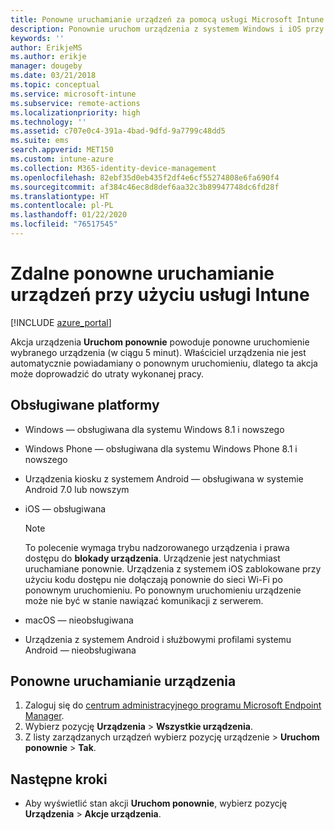 ```yaml
---
title: Ponowne uruchamianie urządzeń za pomocą usługi Microsoft Intune — Azure | Microsoft Docs
description: Ponownie uruchom urządzenia z systemem Windows i iOS przy użyciu usługi Microsoft Intune w witrynie Azure Portal za pomocą zdalnej akcji Uruchom ponownie.
keywords: ''
author: ErikjeMS
ms.author: erikje
manager: dougeby
ms.date: 03/21/2018
ms.topic: conceptual
ms.service: microsoft-intune
ms.subservice: remote-actions
ms.localizationpriority: high
ms.technology: ''
ms.assetid: c707e0c4-391a-4bad-9dfd-9a7799c48dd5
ms.suite: ems
search.appverid: MET150
ms.custom: intune-azure
ms.collection: M365-identity-device-management
ms.openlocfilehash: 82ebf35d0eb435f2df4e6cf55274808e6fa690f4
ms.sourcegitcommit: af384c46ec8d8def6aa32c3b89947748dc6fd28f
ms.translationtype: HT
ms.contentlocale: pl-PL
ms.lasthandoff: 01/22/2020
ms.locfileid: "76517545"
---
```

# <a name="remotely-restart-devices-with-intune"></a>Zdalne ponowne uruchamianie urządzeń przy użyciu usługi Intune


[!INCLUDE [azure_portal](../includes/azure_portal.md)]

Akcja urządzenia **Uruchom ponownie** powoduje ponowne uruchomienie wybranego urządzenia (w ciągu 5 minut). Właściciel urządzenia nie jest automatycznie powiadamiany o ponownym uruchomieniu, dlatego ta akcja może doprowadzić do utraty wykonanej pracy.

## <a name="supported-platforms"></a>Obsługiwane platformy

- Windows — obsługiwana dla systemu Windows 8.1 i nowszego
- Windows Phone — obsługiwana dla systemu Windows Phone 8.1 i nowszego
- Urządzenia kiosku z systemem Android — obsługiwana w systemie Android 7.0 lub nowszym
- iOS — obsługiwana

    > [!Note]  
    > To polecenie wymaga trybu nadzorowanego urządzenia i prawa dostępu do **blokady urządzenia**. Urządzenie jest natychmiast uruchamiane ponownie. Urządzenia z systemem iOS zablokowane przy użyciu kodu dostępu nie dołączają ponownie do sieci Wi-Fi po ponownym uruchomieniu. Po ponownym uruchomieniu urządzenie może nie być w stanie nawiązać komunikacji z serwerem.
- macOS — nieobsługiwana
- Urządzenia z systemem Android i służbowymi profilami systemu Android — nieobsługiwana

## <a name="restart-a-device"></a>Ponowne uruchamianie urządzenia

1. Zaloguj się do [centrum administracyjnego programu Microsoft Endpoint Manager](https://go.microsoft.com/fwlink/?linkid=2109431).
3. Wybierz pozycję **Urządzenia** > **Wszystkie urządzenia**.
4. Z listy zarządzanych urządzeń wybierz pozycję urządzenie > **Uruchom ponownie** > **Tak**.

## <a name="next-steps"></a>Następne kroki

- Aby wyświetlić stan akcji **Uruchom ponownie**, wybierz pozycję **Urządzenia** > **Akcje urządzenia**.
